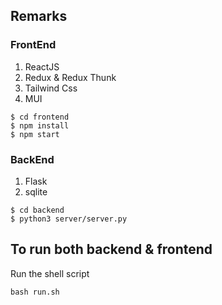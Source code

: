 ## Remarks

### FrontEnd

1. ReactJS
2. Redux & Redux Thunk
3. Tailwind Css
4. MUI

```
$ cd frontend
$ npm install
$ npm start
```

### BackEnd

1. Flask
2. sqlite

```
$ cd backend
$ python3 server/server.py
```

## To run both backend & frontend

Run the shell script

```
bash run.sh
```
